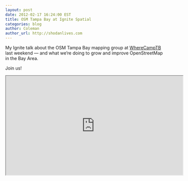 ```yaml
---
layout: post
date: 2012-02-17 16:24:00 EST
title: OSM Tampa Bay at Ignite Spatial
categories: blog
author: Coleman
author_url: http://shodanlives.com
---
```


My Ignite talk about the OSM Tampa Bay mapping group at [WhereCampTB](http://wherecamptb.org) last weekend — and what we’re doing to grow and improve OpenStreetMap in the Bay Area.

Join us!

<iframe width="560" height="315" src="http://www.youtube.com/embed/iwoSUOPcRpk">OSM</iframe>